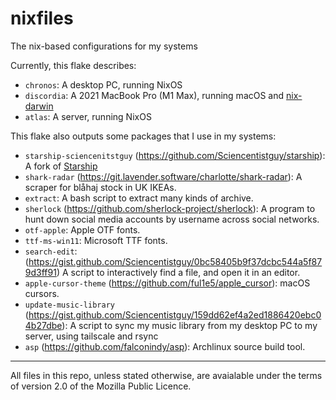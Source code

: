 # nixfiles

The nix-based configurations for my systems

Currently, this flake describes:

- `chronos`: A desktop PC, running NixOS
- `discordia`: A 2021 MacBook Pro (M1 Max), running macOS and [nix-darwin](https://github.com/LnL7/nix-darwin)
- `atlas`: A server, running NixOS

This flake also outputs some packages that I use in my systems:

- `starship-sciencenitstguy` (https://github.com/Sciencentistguy/starship): A fork of [Starship](https://starship.rs/)
- `shark-radar` (https://git.lavender.software/charlotte/shark-radar): A scraper for blåhaj stock in UK IKEAs.
- `extract`: A bash script to extract many kinds of archive.
- `sherlock` (https://github.com/sherlock-project/sherlock): A program to hunt down social media accounts by username across social networks.
- `otf-apple`: Apple OTF fonts.
- `ttf-ms-win11`: Microsoft TTF fonts.
- `search-edit`: (https://gist.github.com/Sciencentistguy/0bc58405b9f37dcbc544a5f879d3ff91) A script to interactively find a file, and open it in an editor.
- `apple-cursor-theme` (https://github.com/ful1e5/apple_cursor): macOS cursors.
- `update-music-library` (https://gist.github.com/Sciencentistguy/159dd62ef4a2ed1886420ebc04b27dbe): A script to sync my music library from my desktop PC to my server, using tailscale and rsync
- `asp` (https://github.com/falconindy/asp): Archlinux source build tool.

---

All files in this repo, unless stated otherwise, are avaialable under the terms of version 2.0 of the Mozilla Public Licence.
